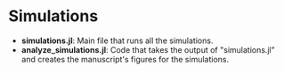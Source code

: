 # Simulations 

* **simulations.jl**: Main file that runs all the simulations. 
* **analyze_simulations.jl**: Code that takes the output of "simulations.jl" and creates the manuscript's figures for the simulations.